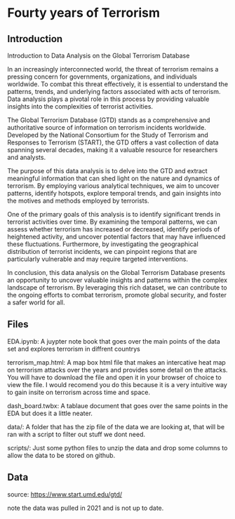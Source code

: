 # Fourty years of Terrorism

## Introduction
Introduction to Data Analysis on the Global Terrorism Database

In an increasingly interconnected world, the threat of terrorism remains a pressing concern for governments, organizations, and individuals worldwide. To combat this threat effectively, it is essential to understand the patterns, trends, and underlying factors associated with acts of terrorism. Data analysis plays a pivotal role in this process by providing valuable insights into the complexities of terrorist activities.

The Global Terrorism Database (GTD) stands as a comprehensive and authoritative source of information on terrorism incidents worldwide. Developed by the National Consortium for the Study of Terrorism and Responses to Terrorism (START), the GTD offers a vast collection of data spanning several decades, making it a valuable resource for researchers and analysts.

The purpose of this data analysis is to delve into the GTD and extract meaningful information that can shed light on the nature and dynamics of terrorism. By employing various analytical techniques, we aim to uncover patterns, identify hotspots, explore temporal trends, and gain insights into the motives and methods employed by terrorists.

One of the primary goals of this analysis is to identify significant trends in terrorist activities over time. By examining the temporal patterns, we can assess whether terrorism has increased or decreased, identify periods of heightened activity, and uncover potential factors that may have influenced these fluctuations. Furthermore, by investigating the geographical distribution of terrorist incidents, we can pinpoint regions that are particularly vulnerable and may require targeted interventions.

In conclusion, this data analysis on the Global Terrorism Database presents an opportunity to uncover valuable insights and patterns within the complex landscape of terrorism. By leveraging this rich dataset, we can contribute to the ongoing efforts to combat terrorism, promote global security, and foster a safer world for all.


## Files 

EDA.ipynb: A juypter note book that goes over the main points of the data set and explores terrorism in diffrent countrys

terrorism_map.html: A map box html file that makes an intercative heat map on terrorism attacks over the years and provides some detail on the attacks. You will have to download the file and open it in your browser of choice to view the file. I would recomend you do this because it is a very intuitive way to gain insite on terrorism across time and space.


dash_board.twbx: A tablaue document that goes over the same points in the EDA but does it a little neater.

data/: A folder that has the zip file of the data we are looking at, that will be ran with a script to filter out stuff we dont need.

scripts/: Just some python files to unzip the data and drop some columns to allow the data to be stored on github.


## Data

source: https://www.start.umd.edu/gtd/

note the data was pulled in 2021 and is not up to date.


